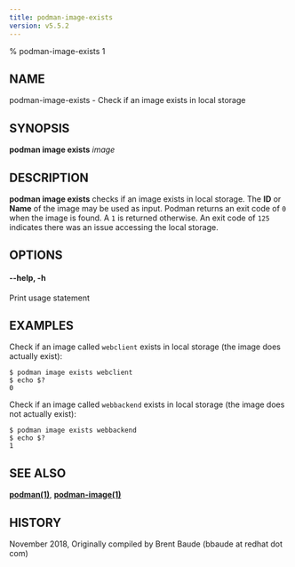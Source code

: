 ```yaml
---
title: podman-image-exists
version: v5.5.2
---
```


% podman-image-exists 1

## NAME
podman-image-exists - Check if an image exists in local storage

## SYNOPSIS
**podman image exists** *image*

## DESCRIPTION
**podman image exists** checks if an image exists in local storage. The **ID** or **Name**
of the image may be used as input.  Podman returns an exit code
of `0` when the image is found.  A `1` is returned otherwise. An exit code of `125` indicates there
was an issue accessing the local storage.

## OPTIONS

#### **--help**, **-h**

Print usage statement

## EXAMPLES

Check if an image called `webclient` exists in local storage (the image does actually exist):
```
$ podman image exists webclient
$ echo $?
0
```

Check if an image called `webbackend` exists in local storage (the image does not actually exist):
```
$ podman image exists webbackend
$ echo $?
1
```

## SEE ALSO
**[podman(1)](podman.1.md)**, **[podman-image(1)](podman-image.1.md)**

## HISTORY
November 2018, Originally compiled by Brent Baude (bbaude at redhat dot com)
